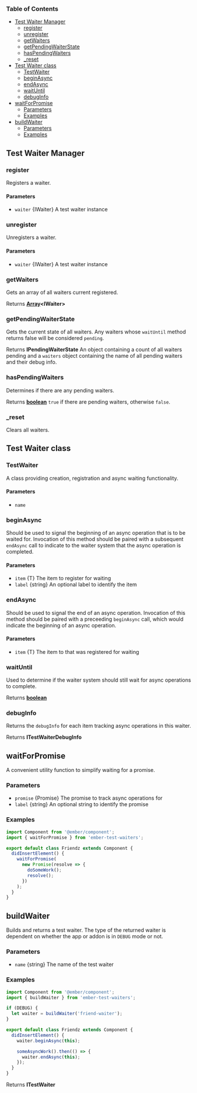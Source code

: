 <!-- Generated by documentation.js. Update this documentation by updating the source code. -->

### Table of Contents

- [Test Waiter Manager][1]
  - [register][2]
  - [unregister][3]
  - [getWaiters][4]
  - [getPendingWaiterState][5]
  - [hasPendingWaiters][6]
  - [\_reset][7]
- [Test Waiter class][8]
  - [TestWaiter][9]
  - [beginAsync][10]
  - [endAsync][11]
  - [waitUntil][12]
  - [debugInfo][13]
- [waitForPromise][14]
  - [Parameters][15]
  - [Examples][16]
- [buildWaiter][17]
  - [Parameters][18]
  - [Examples][19]

## Test Waiter Manager

### register

Registers a waiter.

#### Parameters

- `waiter` {IWaiter} A test waiter instance

### unregister

Unregisters a waiter.

#### Parameters

- `waiter` {IWaiter} A test waiter instance

### getWaiters

Gets an array of all waiters current registered.

Returns **[Array][20]&lt;IWaiter>**

### getPendingWaiterState

Gets the current state of all waiters. Any waiters whose
`waitUntil` method returns false will be considered `pending`.

Returns **IPendingWaiterState** An object containing a count of all waiters
pending and a `waiters` object containing the name of all pending waiters
and their debug info.

### hasPendingWaiters

Determines if there are any pending waiters.

Returns **[boolean][21]** `true` if there are pending waiters, otherwise `false`.

### \_reset

Clears all waiters.

## Test Waiter class

### TestWaiter

A class providing creation, registration and async waiting functionality.

#### Parameters

- `name`

### beginAsync

Should be used to signal the beginning of an async operation that
is to be waited for. Invocation of this method should be paired with a subsequent
`endAsync` call to indicate to the waiter system that the async operation is completed.

#### Parameters

- `item` {T} The item to register for waiting
- `label` {string} An optional label to identify the item

### endAsync

Should be used to signal the end of an async operation. Invocation of this
method should be paired with a preceeding `beginAsync` call, which would indicate the
beginning of an async operation.

#### Parameters

- `item` {T} The item to that was registered for waiting

### waitUntil

Used to determine if the waiter system should still wait for async
operations to complete.

Returns **[boolean][21]**

### debugInfo

Returns the `debugInfo` for each item tracking async operations in this waiter.

Returns **ITestWaiterDebugInfo**

## waitForPromise

A convenient utility function to simplify waiting for a promise.

### Parameters

- `promise` {Promise<T>} The promise to track async operations for
- `label` {string} An optional string to identify the promise

### Examples

```javascript
import Component from '@ember/component';
import { waitForPromise } from 'ember-test-waiters';

export default class Friendz extends Component {
  didInsertElement() {
    waitForPromise(
      new Promise(resolve => {
        doSomeWork();
        resolve();
      })
    );
  }
}
```

## buildWaiter

Builds and returns a test waiter. The type of the
returned waiter is dependent on whether the app or
addon is in `DEBUG` mode or not.

### Parameters

- `name` {string} The name of the test waiter

### Examples

```javascript
import Component from '@ember/component';
import { buildWaiter } from 'ember-test-waiters';

if (DEBUG) {
  let waiter = buildWaiter('friend-waiter');
}

export default class Friendz extends Component {
  didInsertElement() {
    waiter.beginAsync(this);

    someAsyncWork().then(() => {
      waiter.endAsync(this);
    });
  }
}
```

Returns **ITestWaiter**

[1]: #test-waiter-manager
[2]: #register
[3]: #unregister
[4]: #getwaiters
[5]: #getpendingwaiterstate
[6]: #haspendingwaiters
[7]: #_reset
[8]: #test-waiter-class
[9]: #testwaiter
[10]: #beginasync
[11]: #endasync
[12]: #waituntil
[13]: #debuginfo
[14]: #waitforpromise
[15]: #parameters
[16]: #examples
[17]: #buildwaiter
[18]: #parameters-1
[19]: #examples-1
[20]: https://developer.mozilla.org/docs/Web/JavaScript/Reference/Global_Objects/Array
[21]: https://developer.mozilla.org/docs/Web/JavaScript/Reference/Global_Objects/Boolean
